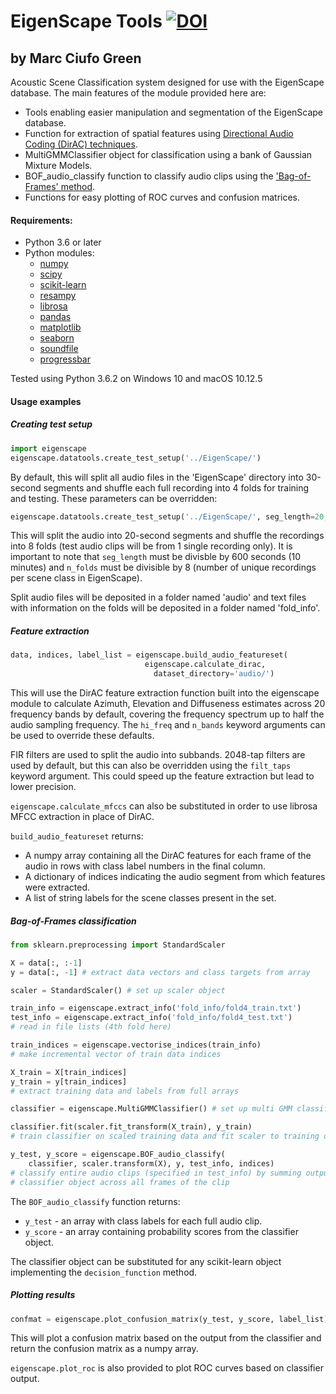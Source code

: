 # EigenScape Tools [![DOI](https://zenodo.org/badge/79900362.svg)](https://zenodo.org/badge/latestdoi/79900362)

## by Marc Ciufo Green

Acoustic Scene Classification system designed for use with the EigenScape database. The main features of the module provided here are:

- Tools enabling easier manipulation and segmentation of the EigenScape database.
- Function for extraction of spatial features using [Directional Audio Coding (DirAC) techniques][1].
- MultiGMMClassifier object for classification using a bank of Gaussian Mixture Models.
- BOF_audio_classify function to classify audio clips using the ['Bag-of-Frames' method][2].
- Functions for easy plotting of ROC curves and confusion matrices.


#### Requirements:
- Python 3.6 or later
- Python modules:
  - [numpy](http://www.numpy.org/)
  - [scipy](https://www.scipy.org/)
  - [scikit-learn](http://scikit-learn.org/stable/)
  - [resampy](https://github.com/bmcfee/resampy)
  - [librosa](http://librosa.github.io/librosa/)
  - [pandas](http://pandas.pydata.org/)
  - [matplotlib](https://matplotlib.org/)
  - [seaborn](https://seaborn.pydata.org/)
  - [soundfile](https://pysoundfile.readthedocs.io/en/0.9.0/)
  - [progressbar](https://pypi.python.org/pypi/progressbar2)

Tested using Python 3.6.2 on Windows 10 and macOS 10.12.5


#### Usage examples
##### Creating test setup
```python
import eigenscape
eigenscape.datatools.create_test_setup('../EigenScape/')
```
By default, this will split all audio files in the 'EigenScape' directory into 30-second segments and shuffle each full recording into 4 folds for training and testing. These parameters can be overridden:

```python
eigenscape.datatools.create_test_setup('../EigenScape/', seg_length=20, n_folds=8)
```
This will split the audio into 20-second segments and shuffle the recordings into 8 folds (test audio clips will be from 1 single recording only). It is important to note that `seg_length` must be divisble by 600 seconds (10 minutes) and `n_folds` must be divisible by 8 (number of unique recordings per scene class in EigenScape).

Split audio files will be deposited in a folder named 'audio' and text files with information on the folds will be deposited in a folder named 'fold_info'.


##### Feature extraction
```python
data, indices, label_list = eigenscape.build_audio_featureset(
                              eigenscape.calculate_dirac,
                                dataset_directory='audio/')
```
This will use the DirAC feature extraction function built into the eigenscape module to calculate Azimuth, Elevation and Diffuseness estimates across 20 frequency bands by default, covering the frequency spectrum up to half the audio sampling frequency. The `hi_freq` and `n_bands` keyword arguments can be used to override these defaults.

FIR filters are used to split the audio into subbands. 2048-tap filters are used by default, but this can also be overridden using the `filt_taps` keyword argument. This could speed up the feature extraction but lead to lower precision.

`eigenscape.calculate_mfccs` can also be substituted in order to use librosa MFCC extraction in place of DirAC.

`build_audio_featureset` returns:
- A numpy array containing all the DirAC features for each frame of the audio in rows with class label numbers in the final column.
- A dictionary of indices indicating the audio segment from which features were extracted.
- A list of string labels for the scene classes present in the set.

##### Bag-of-Frames classification
```python
from sklearn.preprocessing import StandardScaler

X = data[:, :-1]
y = data[:, -1] # extract data vectors and class targets from array

scaler = StandardScaler() # set up scaler object

train_info = eigenscape.extract_info('fold_info/fold4_train.txt')
test_info = eigenscape.extract_info('fold_info/fold4_test.txt')
# read in file lists (4th fold here)

train_indices = eigenscape.vectorise_indices(train_info)
# make incremental vector of train data indices

X_train = X[train_indices]
y_train = y[train_indices]
# extract training data and labels from full arrays

classifier = eigenscape.MultiGMMClassifier() # set up multi GMM classifier

classifier.fit(scaler.fit_transform(X_train), y_train)
# train classifier on scaled training data and fit scaler to training data

y_test, y_score = eigenscape.BOF_audio_classify(
    classifier, scaler.transform(X), y, test_info, indices)
# classify entire audio clips (specified in test_info) by summing output from
# classifier object across all frames of the clip

```
The `BOF_audio_classify` function returns:
- `y_test` - an array with class labels for each full audio clip.
- `y_score` - an array containing probability scores from the classifier object.

The classifier object can be substituted for any scikit-learn object implementing the `decision_function` method.


##### Plotting results
```python
confmat = eigenscape.plot_confusion_matrix(y_test, y_score, label_list)
```
This will plot a confusion matrix based on the output from the classifier and return the confusion matrix as a numpy array.

`eigenscape.plot_roc` is also provided to plot ROC curves based on classifier output.

<!-- Need then to do semi-detailed comments in main files to indicate e.g. when special features such as passing in a custom classifier object etc. is done -->

[1]:http://www.aes.org/e-lib/browse.cfm?elib=14838
[2]:http://asa.scitation.org/doi/10.1121/1.2750160
